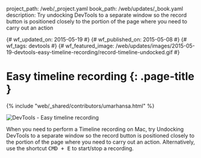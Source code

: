 project_path: /web/_project.yaml
book_path: /web/updates/_book.yaml
description: Try undocking DevTools to a separate window so the record button is positioned closely to the portion of the page where you need to carry out an action

{# wf_updated_on: 2015-05-19 #}
{# wf_published_on: 2015-05-08 #}
{# wf_tags: devtools #}
{# wf_featured_image: /web/updates/images/2015-05-19-devtools-easy-timeline-recording/record-timeline-undocked.gif #}

# Easy timeline recording {: .page-title }

{% include "web/_shared/contributors/umarhansa.html" %}


<img src="/web/updates/images/2015-05-19-devtools-easy-timeline-recording/record-timeline-undocked.gif" alt="DevTools - Easy timeline recording">

When you need to perform a Timeline recording on Mac, try Undocking DevTools to a separate window so the record button is positioned closely to the portion of the page where you need to carry out an action. Alternatively, use the shortcut <kbd class="kbd">CMD + E</kbd> to start/stop a recording.


